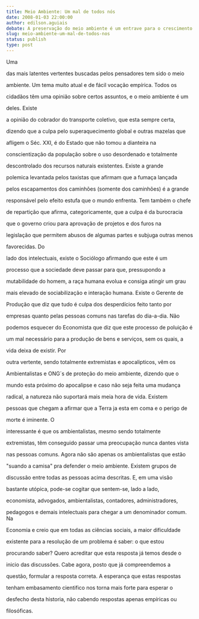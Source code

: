 ```yaml
---
title: Meio Ambiente: Um mal de todos nós
date: 2008-01-03 22:00:00
author: edilson.aguiais
debate: A preservação do meio ambiente é um entrave para o crescimento da economia mundial?
slug: meio-ambiente-um-mal-de-todos-nos
status: publish 
type: post
---
```


Uma  

das mais latentes vertentes buscadas pelos pensadores tem sido o meio  

ambiente. Um tema muito atual e de fácil vocação empírica. Todos os  

cidadãos têm uma opinião sobre certos assuntos, e o meio ambiente é um  

deles. Existe  

a opinião do cobrador do transporte coletivo, que esta sempre certa,  

dizendo que a culpa pelo superaquecimento global e outras mazelas que  

afligem o Séc. XXI, é do Estado que não tomou a dianteira na  

conscientização da população sobre o uso desordenado e totalmente  

descontrolado dos recursos naturais existentes. Existe a grande  

polemica levantada pelos taxistas que afirmam que a fumaça lançada  

pelos escapamentos dos caminhões (somente dos caminhões) é a grande  

responsável pelo efeito estufa que o mundo enfrenta. Tem também o chefe  

de repartição que afirma, categoricamente, que a culpa é da burocracia  

que o governo criou para aprovação de projetos e dos furos na  

legislação que permitem abusos de algumas partes e subjuga outras menos  

favorecidas. Do  

lado dos intelectuais, existe o Sociólogo afirmando que este é um  

processo que a sociedade deve passar para que, pressupondo a  

mutabilidade do homem, a raça humana evolua e consiga atingir um grau  

mais elevado de sociabilização e interação humana. Existe o Gerente de  

Produção que diz que tudo é culpa dos desperdícios feito tanto por  

empresas quanto pelas pessoas comuns nas tarefas do dia-a-dia. Não  

podemos esquecer do Economista que diz que este processo de poluição é  

um mal necessário para a produção de bens e serviços, sem os quais, a  

vida deixa de existir. Por  

outra vertente, sendo totalmente extremistas e apocalipticos, vêm os  

Ambientalistas e ONG´s de proteção do meio ambiente, dizendo que o  

mundo esta próximo do apocalipse e caso não seja feita uma mudança  

radical, a natureza não suportará mais meia hora de vida. Existem  

pessoas que chegam a afirmar que a Terra ja esta em coma e o perigo de  

morte é iminente. O  

interessante é que os ambientalistas, mesmo sendo totalmente  

extremistas, têm conseguido passar uma preocupação nunca dantes vista  

nas pessoas comuns. Agora não são apenas os ambientalistas que estão  

"suando a camisa" pra defender o meio ambiente. Existem grupos de  

discussão entre todas as pessoas acima descritas. E, em uma visão  

bastante utópica, pode-se cogitar que sentem-se, lado a lado,  

economista, advogados, ambientalistas, contadores, administradores,  

pedagogos e demais intelectuais para chegar a um denominador comum. Na  

Economia e creio que em todas as ciências sociais, a maior dificuldade  

existente para a resolução de um problema é saber: o que estou  

procurando saber? Quero acreditar que esta resposta já temos desde o  

inicio das discussões. Cabe agora, posto que já compreendemos a  

questão, formular a resposta correta. A esperança que estas respostas  

tenham embasamento cientifico nos torna mais forte para esperar o  

desfecho desta historia, não cabendo respostas apenas empíricas ou  

filosóficas.
